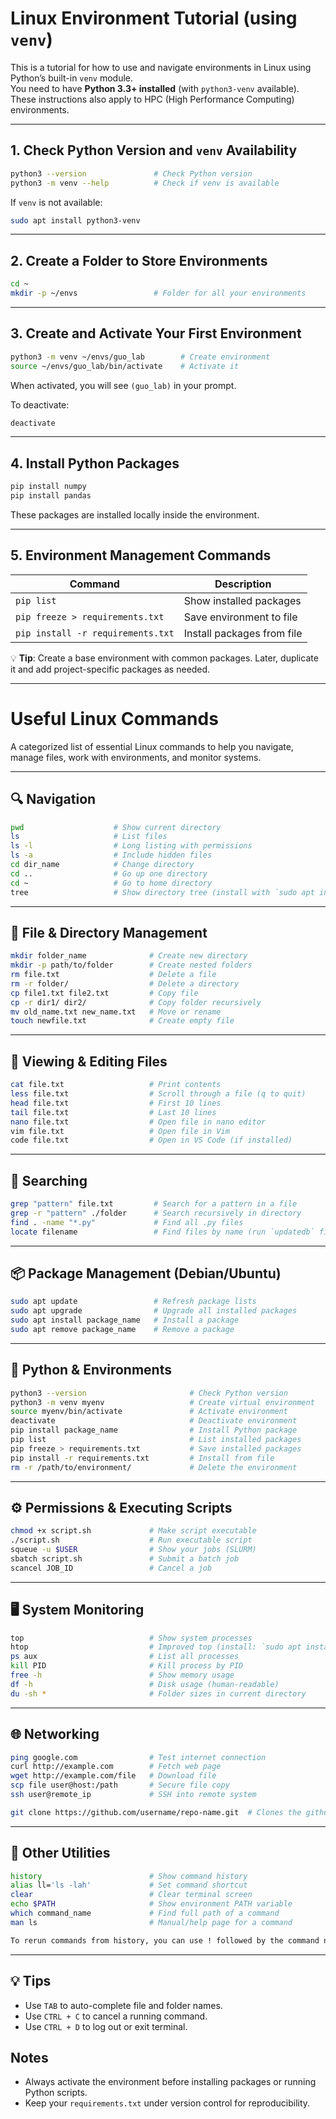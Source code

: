 # Linux Environment Tutorial (using `venv`)

This is a tutorial for how to use and navigate environments in Linux using Python’s built-in `venv` module.  
You need to have **Python 3.3+ installed** (with `python3-venv` available).  
These instructions also apply to HPC (High Performance Computing) environments.

---

## 1. Check Python Version and `venv` Availability

```bash
python3 --version               # Check Python version
python3 -m venv --help          # Check if venv is available
```

If `venv` is not available:

```bash
sudo apt install python3-venv
```

---

## 2. Create a Folder to Store Environments

```bash
cd ~
mkdir -p ~/envs                 # Folder for all your environments
```

---

## 3. Create and Activate Your First Environment

```bash
python3 -m venv ~/envs/guo_lab        # Create environment
source ~/envs/guo_lab/bin/activate    # Activate it
```

When activated, you will see `(guo_lab)` in your prompt.

To deactivate:

```bash
deactivate
```

---

## 4. Install Python Packages

```bash
pip install numpy
pip install pandas
```

These packages are installed locally inside the environment.

---

## 5. Environment Management Commands

| Command | Description |
|--------|-------------|
| `pip list` | Show installed packages |
| `pip freeze > requirements.txt` | Save environment to file |
| `pip install -r requirements.txt` | Install packages from file |

💡 **Tip**: Create a base environment with common packages. Later, duplicate it and add project-specific packages as needed.

---

# Useful Linux Commands

A categorized list of essential Linux commands to help you navigate, manage files, work with environments, and monitor systems.

---

## 🔍 Navigation

```bash
pwd                    # Show current directory
ls                     # List files
ls -l                  # Long listing with permissions
ls -a                  # Include hidden files
cd dir_name            # Change directory
cd ..                  # Go up one directory
cd ~                   # Go to home directory
tree                   # Show directory tree (install with `sudo apt install tree`)
```

---

## 📁 File & Directory Management

```bash
mkdir folder_name              # Create new directory
mkdir -p path/to/folder        # Create nested folders
rm file.txt                    # Delete a file
rm -r folder/                  # Delete a directory
cp file1.txt file2.txt         # Copy file
cp -r dir1/ dir2/              # Copy folder recursively
mv old_name.txt new_name.txt   # Move or rename
touch newfile.txt              # Create empty file
```

---

## 📄 Viewing & Editing Files

```bash
cat file.txt                   # Print contents
less file.txt                  # Scroll through a file (q to quit)
head file.txt                  # First 10 lines
tail file.txt                  # Last 10 lines
nano file.txt                  # Open file in nano editor
vim file.txt                   # Open file in Vim
code file.txt                  # Open in VS Code (if installed)
```

---

## 🔎 Searching

```bash
grep "pattern" file.txt         # Search for a pattern in a file
grep -r "pattern" ./folder      # Search recursively in directory
find . -name "*.py"             # Find all .py files
locate filename                 # Find files by name (run `updatedb` first)
```

---

## 📦 Package Management (Debian/Ubuntu)

```bash
sudo apt update                 # Refresh package lists
sudo apt upgrade                # Upgrade all installed packages
sudo apt install package_name   # Install a package
sudo apt remove package_name    # Remove a package
```

---

## 🧪 Python & Environments

```bash
python3 --version                       # Check Python version
python3 -m venv myenv                   # Create virtual environment
source myenv/bin/activate               # Activate environment
deactivate                              # Deactivate environment
pip install package_name                # Install Python package
pip list                                # List installed packages
pip freeze > requirements.txt           # Save installed packages
pip install -r requirements.txt         # Install from file
rm -r /path/to/environment/             # Delete the environment
```

---

## ⚙️ Permissions & Executing Scripts

```bash
chmod +x script.sh             # Make script executable
./script.sh                    # Run executable script
squeue -u $USER                # Show your jobs (SLURM)
sbatch script.sh               # Submit a batch job
scancel JOB_ID                 # Cancel a job
```

---

## 🖥️ System Monitoring

```bash
top                            # Show system processes
htop                           # Improved top (install: `sudo apt install htop`)
ps aux                         # List all processes
kill PID                       # Kill process by PID
free -h                        # Show memory usage
df -h                          # Disk usage (human-readable)
du -sh *                       # Folder sizes in current directory
```

---

## 🌐 Networking

```bash
ping google.com                # Test internet connection
curl http://example.com        # Fetch web page
wget http://example.com/file   # Download file
scp file user@host:/path       # Secure file copy
ssh user@remote_ip             # SSH into remote system

git clone https://github.com/username/repo-name.git  # Clones the github folder
```

---

## 🧰 Other Utilities

```bash
history                        # Show command history
alias ll='ls -lah'             # Set command shortcut
clear                          # Clear terminal screen
echo $PATH                     # Show environment PATH variable
which command_name             # Find full path of a command
man ls                         # Manual/help page for a command

To rerun commands from history, you can use ! followed by the command number, EXP "!356"
```

---

## 💡 Tips

- Use `TAB` to auto-complete file and folder names.
- Use `CTRL + C` to cancel a running command.
- Use `CTRL + D` to log out or exit terminal.

## Notes

- Always activate the environment before installing packages or running Python scripts.
- Keep your `requirements.txt` under version control for reproducibility.

